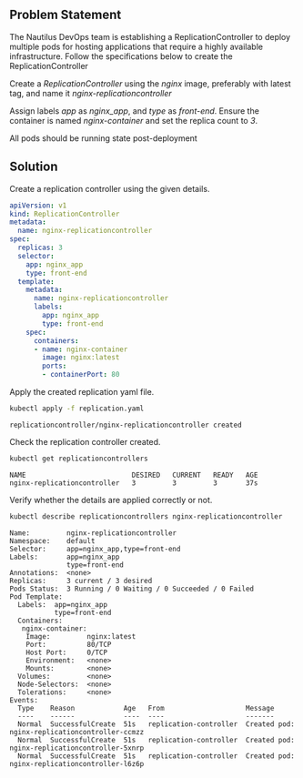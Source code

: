 ## Problem Statement

 The Nautilus DevOps team is establishing a ReplicationController to deploy multiple pods for hosting applications that require a highly available infrastructure. Follow the specifications below to create the ReplicationController

 Create a *ReplicationController* using the *nginx* image, preferably with latest tag, and name it *nginx-replicationcontroller*

 Assign labels *app* as *nginx_app*, and *type* as *front-end*. Ensure the container is named *nginx-container* and set the replica count to *3*.

 All pods should be running state post-deployment

## Solution

 Create a replication controller using the given details.

```yaml
apiVersion: v1
kind: ReplicationController
metadata:
  name: nginx-replicationcontroller
spec:
  replicas: 3
  selector:
    app: nginx_app
    type: front-end
  template:
    metadata:
      name: nginx-replicationcontroller
      labels:
        app: nginx_app
        type: front-end
    spec:
      containers:
      - name: nginx-container
        image: nginx:latest
        ports:
        - containerPort: 80
```

 Apply the created replication yaml file.

```bash
kubectl apply -f replication.yaml 
```

```
replicationcontroller/nginx-replicationcontroller created
```

 Check the replication controller created.

```bash
kubectl get replicationcontrollers 
```

```
NAME                          DESIRED   CURRENT   READY   AGE
nginx-replicationcontroller   3         3         3       37s
```

 Verify whether the details are applied correctly or not.

```bash
kubectl describe replicationcontrollers nginx-replicationcontroller 
```

```
Name:         nginx-replicationcontroller
Namespace:    default
Selector:     app=nginx_app,type=front-end
Labels:       app=nginx_app
              type=front-end
Annotations:  <none>
Replicas:     3 current / 3 desired
Pods Status:  3 Running / 0 Waiting / 0 Succeeded / 0 Failed
Pod Template:
  Labels:  app=nginx_app
           type=front-end
  Containers:
   nginx-container:
    Image:         nginx:latest
    Port:          80/TCP
    Host Port:     0/TCP
    Environment:   <none>
    Mounts:        <none>
  Volumes:         <none>
  Node-Selectors:  <none>
  Tolerations:     <none>
Events:
  Type    Reason            Age   From                    Message
  ----    ------            ----  ----                    -------
  Normal  SuccessfulCreate  51s   replication-controller  Created pod: nginx-replicationcontroller-ccmzz
  Normal  SuccessfulCreate  51s   replication-controller  Created pod: nginx-replicationcontroller-5xnrp
  Normal  SuccessfulCreate  51s   replication-controller  Created pod: nginx-replicationcontroller-l6z6p
```
